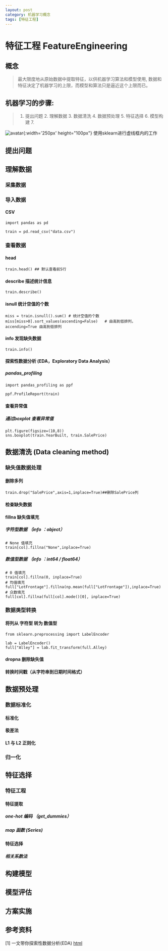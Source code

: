 ```yaml
---
layout: post
category: 机器学习概念
tags: [特征工程]
---
```



特征工程  FeatureEngineering
===============

## 概念

> 最大限度地从原始数据中提取特征，以供机器学习算法和模型使用, 数据和特征决定了机器学习的上限，而模型和算法只是逼近这个上限而已。

## 机器学习的步骤:

>	1. 提出问题
	2. 理解数据
	3. 数据清洗
	4. 数据预处理
	5. 特征选择
	6. 模型构建
	7. 

![avatar](https://gwfp.github.io/static/images/19/02/16/step.png){:width='250px' height="100px"}
使用sklearn进行虚线框内的工作

## 提出问题

## 理解数据

### 采集数据

### 导入数据

#### CSV

	import pandas as pd
	
	train = pd.read_csv("data.csv")

### 查看数据

#### head

	train.head() ## 默认查看前5行

#### describe 描述统计信息

	train.describe()

#### isnull 统计空值的个数

	miss = train.isnull().sum()	# 统计空值的个数
	miss[miss>0].sort_values(ascending=False)	# 由高到低排列，accending=True 由高到低排列
	
#### info 发现缺失数据

	train.info()

#### 探索性数据分析 (EDA，Exploratory Data Analysis）

##### pandas_profiling
	
	import pandas_profiling as ppf

	ppf.ProfileReport(train)

#### 查看异常值
	
##### 通过boxplot 查看异常值

	plt.figure(figsize=(10,8))
	sns.boxplot(train.YearBuilt, train.SalePrice)
	
## 数据清洗 (Data cleaning method)

### 缺失值数据处理

#### 删除多列

	train.drop("SalePrice",axis=1,inplace=True)##删除SalePrice列

#### 检查缺失数据

#### fillna 缺失值填充

##### 字符型数据 （info ：object）

	# None 值填充
	train[col].fillna("None",inplace=True)

##### 数值型数据 （info ：int64 / float64）

	# 0 值填充
	train[col].fillna(0, inplace=True)
	# 均值填充
	full["LotFrontage"].fillna(np.mean(full["LotFrontage"]),inplace=True)
	# 众数填充 
	full[col].fillna(full[col].mode()[0], inplace=True)

### 数据类型转换

#### 将列从 字符型 转为 数值型

	from sklearn.preprocessing import LabelEncoder
	
	lab = LabelEncoder()
	full["Alley"] = lab.fit_transform(full.Alley)

#### dropna 删除缺失值

#### 转换时间戳（从字符串到日期时间格式）

## 数据预处理

### 数据标准化

#### 标准化

#### 极差法

#### L1 与 L2 正则化

### 归一化

## 特征选择

### 特征工程

#### 特征提取

##### one-hot 编码 （get_dummies）

##### map 函数 (Series)

#### 特征选择

##### 相关系数法

## 构建模型

## 模型评估

## 方案实施

## 参考资料

[1] 一文带你探索性数据分析(EDA) [html](https://www.jianshu.com/p/9325c9f88ee6)
